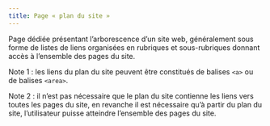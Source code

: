 ```yaml
---
title: Page « plan du site »
---
```


Page dédiée présentant l’arborescence d’un site web, généralement sous forme de listes de liens organisées en rubriques et sous-rubriques donnant accès à l’ensemble des pages du site.

Note 1 : les liens du plan du site peuvent être constitués de balises `<a>` ou de balises `<area>`.

Note 2 : il n’est pas nécessaire que le plan du site contienne les liens vers toutes les pages du site, en revanche il est nécessaire qu’à partir du plan du site, l’utilisateur puisse atteindre l’ensemble des pages du site.
